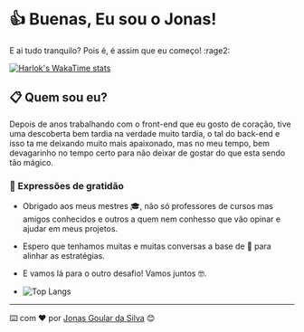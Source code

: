 # 👍 Buenas, Eu sou o Jonas!
E ai tudo tranquilo? Pois é, é assim que eu começo! :rage2: 

[![Harlok's WakaTime stats](https://github-readme-stats.vercel.app/api/wakatime?username=ffflabs)](https://github.com/anuraghazra/github-readme-stats)


## 📋 Quem sou eu?

Depois de anos trabalhando com o front-end que eu gosto de coração, tive uma descoberta bem tardia na verdade muito tardia, o tal do back-end e isso ta me deixando muito mais apaixonado, mas no meu tempo, bem devagarinho no tempo certo para não deixar de gostar do que esta sendo tão mágico.


### 🎁 Expressões de gratidão

* Obrigado aos meus mestres 🎓, não só professores de cursos mas amigos conhecidos e outros a quem nem conhesso que vão opinar e ajudar em meus projetos.
* Espero que tenhamos muitas e muitas conversas  a base de 🍺 para alinhar as estratégias.
* E vamos lá para o outro desafio! Vamos juntos 🤓.

* ![Top Langs](https://github-readme-stats.vercel.app/api/top-langs/?username=anuraghazra&hide_progress=true)


---
⌨️ com ❤️ por [Jonas Goular da Silva](https://gist.github.com/jgsitaqui) 😊
